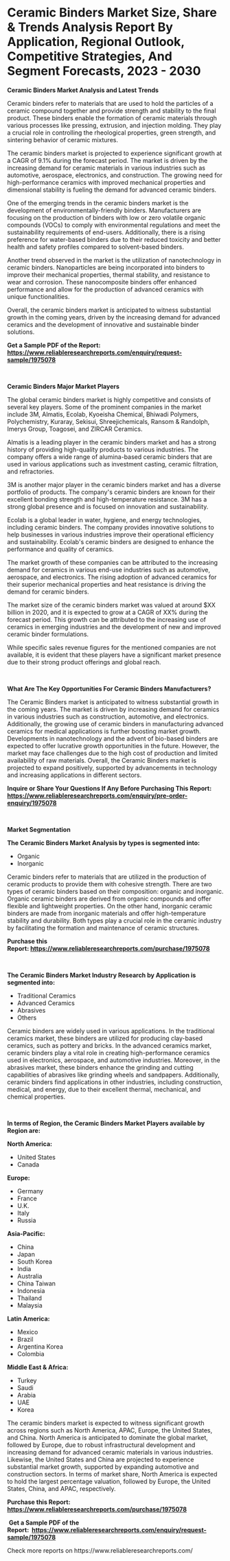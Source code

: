 <p><h1>Ceramic Binders Market Size, Share & Trends Analysis Report By Application, Regional Outlook, Competitive Strategies, And Segment Forecasts, 2023 - 2030</h1></p><p><strong>Ceramic Binders Market Analysis and Latest Trends</strong></p>
<p><p>Ceramic binders refer to materials that are used to hold the particles of a ceramic compound together and provide strength and stability to the final product. These binders enable the formation of ceramic materials through various processes like pressing, extrusion, and injection molding. They play a crucial role in controlling the rheological properties, green strength, and sintering behavior of ceramic mixtures.</p><p>The ceramic binders market is projected to experience significant growth at a CAGR of 9.1% during the forecast period. The market is driven by the increasing demand for ceramic materials in various industries such as automotive, aerospace, electronics, and construction. The growing need for high-performance ceramics with improved mechanical properties and dimensional stability is fueling the demand for advanced ceramic binders.</p><p>One of the emerging trends in the ceramic binders market is the development of environmentally-friendly binders. Manufacturers are focusing on the production of binders with low or zero volatile organic compounds (VOCs) to comply with environmental regulations and meet the sustainability requirements of end-users. Additionally, there is a rising preference for water-based binders due to their reduced toxicity and better health and safety profiles compared to solvent-based binders.</p><p>Another trend observed in the market is the utilization of nanotechnology in ceramic binders. Nanoparticles are being incorporated into binders to improve their mechanical properties, thermal stability, and resistance to wear and corrosion. These nanocomposite binders offer enhanced performance and allow for the production of advanced ceramics with unique functionalities.</p><p>Overall, the ceramic binders market is anticipated to witness substantial growth in the coming years, driven by the increasing demand for advanced ceramics and the development of innovative and sustainable binder solutions.</p></p>
<p><strong>Get a Sample PDF of the Report:&nbsp; <a href="https://www.reliableresearchreports.com/enquiry/request-sample/1975078">https://www.reliableresearchreports.com/enquiry/request-sample/1975078</a></strong></p>
<p>&nbsp;</p>
<p><strong>Ceramic Binders Major Market Players</strong></p>
<p><p>The global ceramic binders market is highly competitive and consists of several key players. Some of the prominent companies in the market include 3M, Almatis, Ecolab, Kyoeisha Chemical, Bhiwadi Polymers, Polychemistry, Kuraray, Sekisui, Shreejichemicals, Ransom & Randolph, Imerys Group, Toagosei, and ZIRCAR Ceramics.</p><p>Almatis is a leading player in the ceramic binders market and has a strong history of providing high-quality products to various industries. The company offers a wide range of alumina-based ceramic binders that are used in various applications such as investment casting, ceramic filtration, and refractories.</p><p>3M is another major player in the ceramic binders market and has a diverse portfolio of products. The company's ceramic binders are known for their excellent bonding strength and high-temperature resistance. 3M has a strong global presence and is focused on innovation and sustainability.</p><p>Ecolab is a global leader in water, hygiene, and energy technologies, including ceramic binders. The company provides innovative solutions to help businesses in various industries improve their operational efficiency and sustainability. Ecolab's ceramic binders are designed to enhance the performance and quality of ceramics.</p><p>The market growth of these companies can be attributed to the increasing demand for ceramics in various end-use industries such as automotive, aerospace, and electronics. The rising adoption of advanced ceramics for their superior mechanical properties and heat resistance is driving the demand for ceramic binders.</p><p>The market size of the ceramic binders market was valued at around $XX billion in 2020, and it is expected to grow at a CAGR of XX% during the forecast period. This growth can be attributed to the increasing use of ceramics in emerging industries and the development of new and improved ceramic binder formulations.</p><p>While specific sales revenue figures for the mentioned companies are not available, it is evident that these players have a significant market presence due to their strong product offerings and global reach.</p></p>
<p>&nbsp;</p>
<p><strong>What Are The Key Opportunities For Ceramic Binders Manufacturers?</strong></p>
<p><p>The Ceramic Binders market is anticipated to witness substantial growth in the coming years. The market is driven by increasing demand for ceramics in various industries such as construction, automotive, and electronics. Additionally, the growing use of ceramic binders in manufacturing advanced ceramics for medical applications is further boosting market growth. Developments in nanotechnology and the advent of bio-based binders are expected to offer lucrative growth opportunities in the future. However, the market may face challenges due to the high cost of production and limited availability of raw materials. Overall, the Ceramic Binders market is projected to expand positively, supported by advancements in technology and increasing applications in different sectors.</p></p>
<p><strong>Inquire or Share Your Questions If Any Before Purchasing This Report: <a href="https://www.reliableresearchreports.com/enquiry/pre-order-enquiry/1975078">https://www.reliableresearchreports.com/enquiry/pre-order-enquiry/1975078</a></strong></p>
<p>&nbsp;</p>
<p><strong>Market Segmentation</strong></p>
<p><strong>The Ceramic Binders Market Analysis by types is segmented into:</strong></p>
<p><ul><li>Organic</li><li>Inorganic</li></ul></p>
<p><p>Ceramic binders refer to materials that are utilized in the production of ceramic products to provide them with cohesive strength. There are two types of ceramic binders based on their composition: organic and inorganic. Organic ceramic binders are derived from organic compounds and offer flexible and lightweight properties. On the other hand, inorganic ceramic binders are made from inorganic materials and offer high-temperature stability and durability. Both types play a crucial role in the ceramic industry by facilitating the formation and maintenance of ceramic structures.</p></p>
<p><strong>Purchase this Report:&nbsp;<a href="https://www.reliableresearchreports.com/purchase/1975078">https://www.reliableresearchreports.com/purchase/1975078</a></strong></p>
<p>&nbsp;</p>
<p><strong>The Ceramic Binders Market Industry Research by Application is segmented into:</strong></p>
<p><ul><li>Traditional Ceramics</li><li>Advanced Ceramics</li><li>Abrasives</li><li>Others</li></ul></p>
<p><p>Ceramic binders are widely used in various applications. In the traditional ceramics market, these binders are utilized for producing clay-based ceramics, such as pottery and bricks. In the advanced ceramics market, ceramic binders play a vital role in creating high-performance ceramics used in electronics, aerospace, and automotive industries. Moreover, in the abrasives market, these binders enhance the grinding and cutting capabilities of abrasives like grinding wheels and sandpapers. Additionally, ceramic binders find applications in other industries, including construction, medical, and energy, due to their excellent thermal, mechanical, and chemical properties.</p></p>
<p>&nbsp;</p>
<p><strong>In terms of Region, the Ceramic Binders Market Players available by Region are:</strong></p>
<p>
    <p> <strong> North America: </strong>
        <ul>
            <li>United States</li>
            <li>Canada</li>
        </ul>
        </p> 
    <p> <strong> Europe: </strong>
        <ul>
            <li>Germany</li>
            <li>France</li>
            <li>U.K.</li>
            <li>Italy</li>
            <li>Russia</li>
        </ul>
        </p> 
    <p> <strong> Asia-Pacific: </strong>
        <ul>
            <li>China</li>
            <li>Japan</li>
            <li>South Korea</li>
            <li>India</li>
            <li>Australia</li>
            <li>China Taiwan</li>
            <li>Indonesia</li>
            <li>Thailand</li>
            <li>Malaysia</li>
        </ul>
        </p> 
    <p> <strong> Latin America: </strong>
        <ul>
            <li>Mexico</li>
            <li>Brazil</li>
            <li>Argentina Korea</li>
            <li>Colombia</li>
        </ul>
        </p> 
    <p> <strong> Middle East & Africa: </strong>
        <ul>
            <li>Turkey</li>
            <li>Saudi</li>
            <li>Arabia</li>
            <li>UAE</li>
            <li>Korea</li>
        </ul>
    </p>
    </p>
<p><p>The ceramic binders market is expected to witness significant growth across regions such as North America, APAC, Europe, the United States, and China. North America is anticipated to dominate the global market, followed by Europe, due to robust infrastructural development and increasing demand for advanced ceramic materials in various industries. Likewise, the United States and China are projected to experience substantial market growth, supported by expanding automotive and construction sectors. In terms of market share, North America is expected to hold the largest percentage valuation, followed by Europe, the United States, China, and APAC, respectively.</p></p>
<p><strong>Purchase this Report: <a href="https://www.reliableresearchreports.com/purchase/1975078">https://www.reliableresearchreports.com/purchase/1975078</a></strong></p>
<p>&nbsp;<strong>Get a Sample PDF of the Report:&nbsp;&nbsp;<a href="https://www.reliableresearchreports.com/enquiry/request-sample/1975078">https://www.reliableresearchreports.com/enquiry/request-sample/1975078</a></strong></p>
<p><strong></strong></p>
<p>Check more reports on https://www.reliableresearchreports.com/</p>
